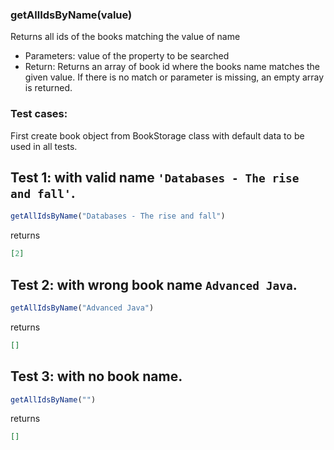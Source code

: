### **getAllIdsByName(value)**

Returns all ids of the books matching the value of name
  
  - Parameters: value of the property to be searched
  - Return: Returns an array of book id where the books name matches the given value. If there is no match or parameter is missing, an empty array is returned.

  ### Test cases:
  First create book object from BookStorage class with default data to be used in all tests.

  ## Test 1: with valid name `'Databases - The rise and fall'`.
  ```js
  getAllIdsByName("Databases - The rise and fall")
  ```

  returns
  ```json
  [2]
  ```

  ## Test 2: with wrong book name `Advanced Java`.

  ```js
  getAllIdsByName("Advanced Java")
  ```

  returns
  ```json
  []
  ```

  ## Test 3: with no book name.

  ```js
  getAllIdsByName("")
  ```

  returns
  ```json
  []
  ```